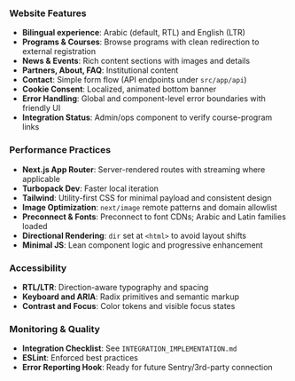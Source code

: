 ### Website Features

- **Bilingual experience**: Arabic (default, RTL) and English (LTR)
- **Programs & Courses**: Browse programs with clean redirection to external registration
- **News & Events**: Rich content sections with images and details
- **Partners, About, FAQ**: Institutional content
- **Contact**: Simple form flow (API endpoints under `src/app/api`)
- **Cookie Consent**: Localized, animated bottom banner
- **Error Handling**: Global and component-level error boundaries with friendly UI
- **Integration Status**: Admin/ops component to verify course-program links

### Performance Practices

- **Next.js App Router**: Server-rendered routes with streaming where applicable
- **Turbopack Dev**: Faster local iteration
- **Tailwind**: Utility-first CSS for minimal payload and consistent design
- **Image Optimization**: `next/image` remote patterns and domain allowlist
- **Preconnect & Fonts**: Preconnect to font CDNs; Arabic and Latin families loaded
- **Directional Rendering**: `dir` set at `<html>` to avoid layout shifts
- **Minimal JS**: Lean component logic and progressive enhancement

### Accessibility

- **RTL/LTR**: Direction-aware typography and spacing
- **Keyboard and ARIA**: Radix primitives and semantic markup
- **Contrast and Focus**: Color tokens and visible focus states

### Monitoring & Quality

- **Integration Checklist**: See `INTEGRATION_IMPLEMENTATION.md`
- **ESLint**: Enforced best practices
- **Error Reporting Hook**: Ready for future Sentry/3rd-party connection


